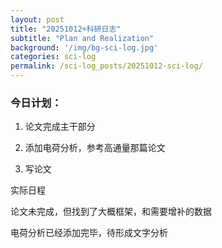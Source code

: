 ```yaml
---
layout: post
title: "20251012+科研日志"
subtitle: "Plan and Realization"
background: '/img/bg-sci-log.jpg'
categories: sci-log
permalink: /sci-log_posts/20251012-sci-log/
---
```


### 今日计划：

1. 论文完成主干部分

2. 添加电荷分析，参考高通量那篇论文

3. 写论文 

实际日程

论文未完成，但找到了大概框架，和需要增补的数据

电荷分析已经添加完毕，待形成文字分析